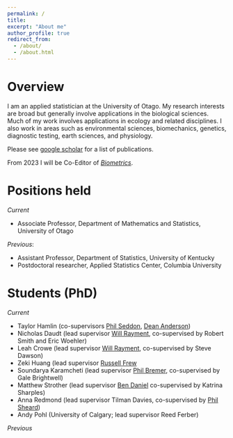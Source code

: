 ```yaml
---
permalink: /
title: 
excerpt: "About me"
author_profile: true
redirect_from: 
  - /about/
  - /about.html
---
```


Overview
======

I am an applied statistician at the University of Otago.  My research interests are broad but generally involve applications in the biological sciences.  Much of my work involves applications in ecology and related disciplines.  I also work in areas such as environmental sciences, biomechanics, genetics, diagnostic testing, earth sciences, and physiology.  

Please see [google scholar](https://scholar.google.com/citations?user=8B9cr68AAAAJ&hl=en&oi=ao) for a list of publications.

From 2023 I will be Co-Editor of [_Biometrics_](https://onlinelibrary.wiley.com/journal/15410420).  




Positions held
======

*Current* 
- Associate Professor, Department of Mathematics and Statistics, University of Otago

*Previous*: 
- Assistant Professor, Department of Statistics, University of Kentucky
- Postdoctoral researcher, Applied Statistics Center, Columbia University


Students (PhD)
=======

*Current*
- Taylor Hamlin (co-supervisors [Phil Seddon](https://www.otago.ac.nz/zoology/staff/otago008934.html), [Dean Anderson](https://www.landcareresearch.co.nz/about/people/staff-details?id=YW5kZXJzb25k))
- Nicholas Daudt (lead supervisor [Will Rayment](https://www.otago.ac.nz/marinescience/people/staff/willrayment.html), co-supervised by Robert Smith and Eric Woehler)
- Leah Crowe (lead supervisor [Will Rayment](https://www.otago.ac.nz/marinescience/people/staff/willrayment.html), co-supervised by Steve Dawson)
- Zeki Huang (lead supervisor [Russell Frew](https://www.otago.ac.nz/chemistry/people/otago668203.html)
- Soundarya Karamcheti (lead supervisor [Phil Bremer](https://www.otago.ac.nz/food-science/staff/otago081267.html), co-supervised by Gale Brightwell)
- Matthew Strother (lead supervisor [Ben Daniel](https://www.otago.ac.nz/hedc/people/otago615493.html) co-supervised by Katrina Sharples)
- Anna Redmond (lead supervisor Tilman Davies, co-supervised by [Phil Sheard](https://www.otago.ac.nz/bhrc/staff/otago040510.html))
- Andy Pohl (University of Calgary; lead supervisor Reed Ferber)


*Previous*
